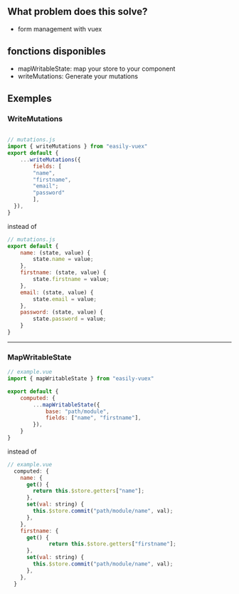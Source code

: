 ## What problem does this solve?

-   form management with vuex

## fonctions disponibles
- mapWritableState: map your store to your component
- writeMutations: Generate your mutations

## Exemples

### WriteMutations
```javascript

// mutations.js
import { writeMutations } from "easily-vuex"
export default {
    ...writeMutations({
        fields: [
        "name",
        "firstname",
        "email";
        "password"
        ],
  }),
}
```

instead of

```javascript
// mutations.js
export default {
    name: (state, value) {
        state.name = value;
    },
    firstname: (state, value) {
        state.firstname = value;
    },
    email: (state, value) {
        state.email = value;
    },
    password: (state, value) {
        state.password = value;
    }
}
```

___

### MapWritableState

```javascript
// example.vue
import { mapWritableState } from "easily-vuex"

export default {
    computed: {
        ...mapWritableState({
            base: "path/module",
            fields: ["name", "firstname"],
        }),
    }
}
```

instead of

```javascript
// example.vue
  computed: {
    name: {
      get() {
        return this.$store.getters["name"];
      },
      set(val: string) {
        this.$store.commit("path/module/name", val);
      },
    },
    firstname: {
      get() {
             return this.$store.getters["firstname"];
      },
      set(val: string) {
        this.$store.commit("path/module/name", val);
      },
    },
  }

```
